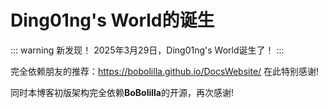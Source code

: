 # Ding01ng's World的诞生

::: warning 新发现！
2025年3月29日，Ding01ng's World诞生了！
:::

完全依赖朋友的推荐：https://bobolilla.github.io/DocsWebsite/
在此特别感谢!

同时本博客初版架构完全依赖**BoBolilla**的开源，再次感谢!

